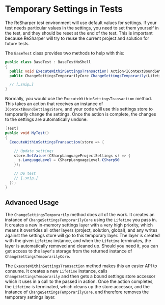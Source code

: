 ---
---

# Temporary Settings in Tests

The ReSharper test environment will use default values for settings. If your test needs particular values in the settings, you need to set them yourself in the test, and they should be reset at the end of the test. This is important because ReSharper will try to reuse the current project and solution for future tests.

The `BaseTest` class provides two methods to help with this:

```csharp
public class BaseTest : BaseTestNoShell
{
  public void ExecuteWithinSettingsTransaction( Action<IContextBoundSettingsStore> action);
  public ChangeSettingsTemporarilyCore ChangeSettingsTemporarily(Lifetime lifetime);

  // […snip…]
}
```

Normally, you would use the `ExecuteWithinSettingsTransaction` method. This takes an action that receives an instance of `IContextBoundSettingsStore`, and your code will use this settings store to temporarily change the settings. Once the action is complete, the changes to the settings are automatically undone.

```csharp
[Test]
public void MyTest()
{
  ExecuteWithinSettingsTransaction(store => {

    // Update settings
    store.SetValue((CSharpLanguageProjectSettings s) => {
      s.LanguageLevel = CSharpLanguageLevel.CSharp50
    });

    // Do test
    // […snip…]
  });
}
```

## Advanced Usage

The `ChangeSettingsTemporarily` method does all of the work. It creates an instance of `ChangeSettingsTemporarilyCore` using the `Lifetime` you pass in. It creates a new in-memory settings layer with a very high priority, which means it overrides all other layers (project, solution, global), and any writes against the settings store will go to this temporary layer. The layer is created with the given `Lifetime` instance, and when the `Lifetime` terminates, the layer is automatically removed and cleaned up. Should you need it, you can get access to the layer's storage from the returned instance of `ChangeSettingsTemporarilyCore`.

The `ExecuteWithinSettingsTransaction` method makes this an easier API to consume. It creates a new `Lifetime` instance, calls `ChangeSettingsTemporarily` and then gets a bound settings store accessor which it uses in a call to the passed in action. Once the action completes, the `Lifetime` is terminated, which cleans up the store accessor, and the instance of `ChangeSettingsTemporarilyCore`, and therefore removes the temporary settings layer.

